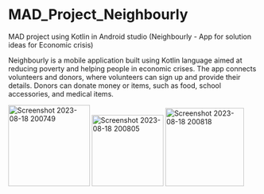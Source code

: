 # MAD_Project_Neighbourly
MAD project using Kotlin in Android studio (Neighbourly - App for solution ideas for Economic crisis) 

Neighbourly is a mobile application built using Kotlin language aimed at reducing poverty and helping people in economic crises. The app connects volunteers and donors, where volunteers can sign up and provide their details. Donors can donate money or items, such as food, school accessories, and medical items. 

<img width="164" alt="Screenshot 2023-08-18 200749" src="https://github.com/druthi23/Neighbourly/assets/121189262/253c1c21-ea58-4362-ad43-977b8219cd4b">
<img width="144" alt="Screenshot 2023-08-18 200805" src="https://github.com/druthi23/Neighbourly/assets/121189262/a92f892c-148c-4c29-a9d8-d6065105e40d">

<img width="158" alt="Screenshot 2023-08-18 200818" src="https://github.com/druthi23/Neighbourly/assets/121189262/796c863d-3713-40cc-8f2e-7a255d3d9a3d">
